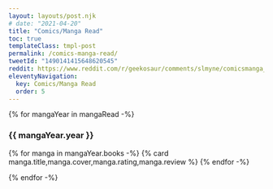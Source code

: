 ```yaml
---
layout: layouts/post.njk
# date: "2021-04-20"
title: "Comics/Manga Read"
toc: true
templateClass: tmpl-post
permalink: /comics-manga-read/
tweetId: "1490141415648620545"
reddit: https://www.reddit.com/r/geekosaur/comments/slmyne/comicsmanga_read/
eleventyNavigation:
  key: Comics/Manga Read
  order: 5
---
```


{% for mangaYear in mangaRead -%}
### {{ mangaYear.year }}

<div class="cards">
{% for manga in mangaYear.books -%}
{% card manga.title,manga.cover,manga.rating,manga.review %}
{% endfor -%}
</div>

{% endfor -%}